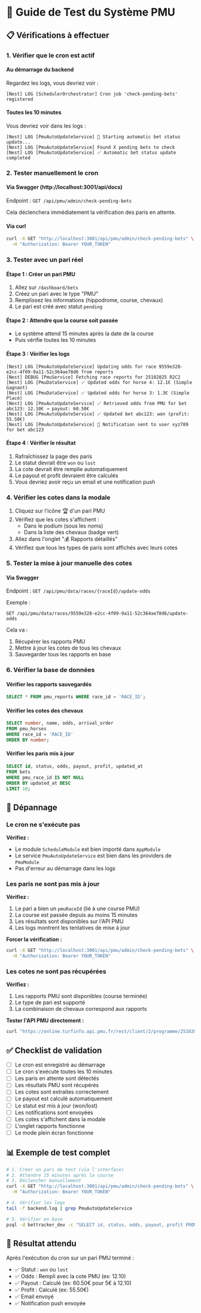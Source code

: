 # 🧪 Guide de Test du Système PMU

## 📋 Vérifications à effectuer

### 1. **Vérifier que le cron est actif**

#### Au démarrage du backend
Regardez les logs, vous devriez voir :
```
[Nest] LOG [SchedulerOrchestrator] Cron job 'check-pending-bets' registered
```

#### Toutes les 10 minutes
Vous devriez voir dans les logs :
```
[Nest] LOG [PmuAutoUpdateService] 🔄 Starting automatic bet status update...
[Nest] LOG [PmuAutoUpdateService] Found X pending bets to check
[Nest] LOG [PmuAutoUpdateService] ✅ Automatic bet status update completed
```

### 2. **Tester manuellement le cron**

#### Via Swagger (http://localhost:3001/api/docs)

Endpoint : `GET /api/pmu/admin/check-pending-bets`

Cela déclenchera immédiatement la vérification des paris en attente.

#### Via curl
```bash
curl -X GET "http://localhost:3001/api/pmu/admin/check-pending-bets" \
  -H "Authorization: Bearer YOUR_TOKEN"
```

### 3. **Tester avec un pari réel**

#### Étape 1 : Créer un pari PMU
1. Allez sur `/dashboard/bets`
2. Créez un pari avec le type "PMU"
3. Remplissez les informations (hippodrome, course, chevaux)
4. Le pari est créé avec statut `pending`

#### Étape 2 : Attendre que la course soit passée
- Le système attend 15 minutes après la date de la course
- Puis vérifie toutes les 10 minutes

#### Étape 3 : Vérifier les logs
```
[Nest] LOG [PmuAutoUpdateService] Updating odds for race 9559e328-e2cc-4f09-9a11-52c364ae78d6 from reports
[Nest] DEBUG [PmuService] Fetching race reports for 25102025 R2C2
[Nest] LOG [PmuDataService] ✅ Updated odds for horse 4: 12.1€ (Simple Gagnant)
[Nest] LOG [PmuDataService] ✅ Updated odds for horse 3: 1.3€ (Simple Placé)
[Nest] LOG [PmuAutoUpdateService] ✅ Retrieved odds from PMU for bet abc123: 12.10€ → payout: 60.50€
[Nest] LOG [PmuAutoUpdateService] ✅ Updated bet abc123: won (profit: 55.50€)
[Nest] LOG [PmuAutoUpdateService] 📧 Notification sent to user xyz789 for bet abc123
```

#### Étape 4 : Vérifier le résultat
1. Rafraîchissez la page des paris
2. Le statut devrait être `won` ou `lost`
3. La cote devrait être remplie automatiquement
4. Le payout et profit devraient être calculés
5. Vous devriez avoir reçu un email et une notification push

### 4. **Vérifier les cotes dans la modale**

1. Cliquez sur l'icône 🏆 d'un pari PMU
2. Vérifiez que les cotes s'affichent :
   - Dans le podium (sous les noms)
   - Dans la liste des chevaux (badge vert)
3. Allez dans l'onglet "💰 Rapports détaillés"
4. Vérifiez que tous les types de paris sont affichés avec leurs cotes

### 5. **Tester la mise à jour manuelle des cotes**

#### Via Swagger
Endpoint : `GET /api/pmu/data/races/{raceId}/update-odds`

Exemple :
```
GET /api/pmu/data/races/9559e328-e2cc-4f09-9a11-52c364ae78d6/update-odds
```

Cela va :
1. Récupérer les rapports PMU
2. Mettre à jour les cotes de tous les chevaux
3. Sauvegarder tous les rapports en base

### 6. **Vérifier la base de données**

#### Vérifier les rapports sauvegardés
```sql
SELECT * FROM pmu_reports WHERE race_id = 'RACE_ID';
```

#### Vérifier les cotes des chevaux
```sql
SELECT number, name, odds, arrival_order 
FROM pmu_horses 
WHERE race_id = 'RACE_ID'
ORDER BY number;
```

#### Vérifier les paris mis à jour
```sql
SELECT id, status, odds, payout, profit, updated_at
FROM bets
WHERE pmu_race_id IS NOT NULL
ORDER BY updated_at DESC
LIMIT 10;
```

## 🐛 Dépannage

### Le cron ne s'exécute pas

**Vérifiez :**
- Le module `ScheduleModule` est bien importé dans `AppModule`
- Le service `PmuAutoUpdateService` est bien dans les providers de `PmuModule`
- Pas d'erreur au démarrage dans les logs

### Les paris ne sont pas mis à jour

**Vérifiez :**
1. Le pari a bien un `pmuRaceId` (lié à une course PMU)
2. La course est passée depuis au moins 15 minutes
3. Les résultats sont disponibles sur l'API PMU
4. Les logs montrent les tentatives de mise à jour

**Forcer la vérification :**
```bash
curl -X GET "http://localhost:3001/api/pmu/admin/check-pending-bets" \
  -H "Authorization: Bearer YOUR_TOKEN"
```

### Les cotes ne sont pas récupérées

**Vérifiez :**
1. Les rapports PMU sont disponibles (course terminée)
2. Le type de pari est supporté
3. La combinaison de chevaux correspond aux rapports

**Tester l'API PMU directement :**
```bash
curl "https://online.turfinfo.api.pmu.fr/rest/client/2/programme/25102025/R2/C2/rapports-definitifs"
```

## ✅ Checklist de validation

- [ ] Le cron est enregistré au démarrage
- [ ] Le cron s'exécute toutes les 10 minutes
- [ ] Les paris en attente sont détectés
- [ ] Les résultats PMU sont récupérés
- [ ] Les cotes sont extraites correctement
- [ ] Le payout est calculé automatiquement
- [ ] Le statut est mis à jour (won/lost)
- [ ] Les notifications sont envoyées
- [ ] Les cotes s'affichent dans la modale
- [ ] L'onglet rapports fonctionne
- [ ] Le mode plein écran fonctionne

## 📊 Exemple de test complet

```bash
# 1. Créer un pari de test (via l'interface)
# 2. Attendre 15 minutes après la course
# 3. Déclencher manuellement
curl -X GET "http://localhost:3001/api/pmu/admin/check-pending-bets" \
  -H "Authorization: Bearer YOUR_TOKEN"

# 4. Vérifier les logs
tail -f backend.log | grep PmuAutoUpdateService

# 5. Vérifier en base
psql -d bettracker_dev -c "SELECT id, status, odds, payout, profit FROM bets WHERE pmu_race_id IS NOT NULL ORDER BY updated_at DESC LIMIT 5;"
```

## 🎯 Résultat attendu

Après l'exécution du cron sur un pari PMU terminé :
- ✅ Statut : `won` ou `lost`
- ✅ Odds : Rempli avec la cote PMU (ex: 12.10)
- ✅ Payout : Calculé (ex: 60.50€ pour 5€ à 12.10)
- ✅ Profit : Calculé (ex: 55.50€)
- ✅ Email envoyé
- ✅ Notification push envoyée
